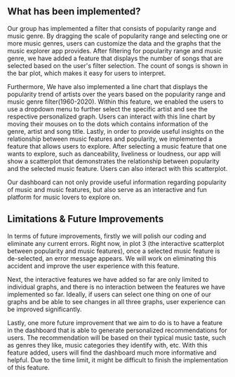 ## What has been implemented?
Our group has implemented a filter that consists of popularity range and music genre. By dragging the scale of popularity range and selecting one or more music genres, users can customize the data and the graphs that the music explorer app provides. After filtering for popularity range and music genre, we have added a feature that displays the number of songs that are selected based on the user's filter selection. The count of songs is shown in the bar plot, which makes it easy for users to interpret.

Furthermore, We have also implemented a line chart that displays the popularity trend of artists over the years based on the popularity range and music genre filter(1960-2020). Within this feature, we enabled the users to use a dropdown menu to further select the specific artist and see the respective personalized graph. Users can interact with this line chart by moving their mouses on to the dots which contains information of the genre, artist and song title. Lastly, in order to provide useful insights on the relationship between music features and popularity, we implemented a feature that allows users to explore. After selecting a music feature that one wants to explore, such as danceability, liveliness or loudness, our app will show a scatterplot that demonstrates the relationship between popularity and the selected music feature. Users can also interact with this scatterplot.

Our dashboard can not only provide useful information regarding popularity of music and music features, but also serve as an interactive and fun platform for music lovers to explore on.

## Limitations & Future Improvements
In terms of future improvements, firstly we will polish our coding and eliminate any current errors. Right now, in plot 3 (the interactive scatterplot between popularity and music features), once a selected music feature is de-selected, an error message appears. We will work on eliminating this accident and improve the user experience with this feature.

Next, the interactive features we have added so far are only limited to individual graphs, and there is no interaction between the features we have implemented so far. Ideally, if users can select one thing on one of our graphs and be able to see changes in all three graphs, user experience can be improved significantly.

Lastly, one more future improvement that we aim to do is to have a feature in the dashboard that is able to generate personalized recommendations for users. The recommendation will be based on their typical music taste, such as genres they like, music categories they identify with, etc. With this feature added, users will find the dashboard much more informative and helpful. Due to the time limit, it might be difficult to finish the implementation of this feature.
